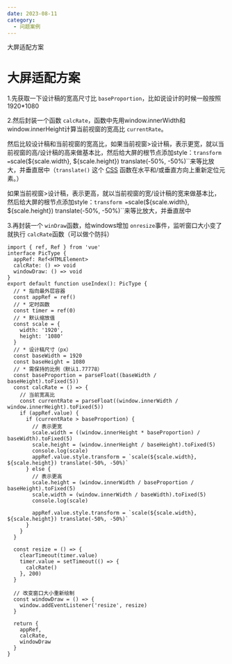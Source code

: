 ```yaml
---
date: 2023-08-11
category:
  - 问题案例
---
```

大屏适配方案

<!-- more -->

# 大屏适配方案

1.先获取一下设计稿的宽高尺寸比 `baseProportion`，比如说设计的时候一般按照1920*1080

2.然后封装一个函数 `calcRate`，函数中先用window.innerWidth和window.innerHeight计算当前视窗的宽高比 `currentRate`。

然后比较设计稿和当前视窗的宽高比，如果当前视窗>设计稿，表示更宽，就以当前视窗的高/设计稿的高来做基本比，然后给大屏的根节点添加style：`transform =`scale(${scale.width}, ${scale.height}) translate(-50%, -50%)``来等比放大，并垂直居中（`translate()` 这个 [CSS](https://developer.mozilla.org/zh-CN/docs/Web/CSS) 函数在水平和/或垂直方向上重新定位元素。）

如果当前视窗>设计稿，表示更高，就以当前视窗的宽/设计稿的宽来做基本比，然后给大屏的根节点添加style：`transform =`scale(${scale.width}, ${scale.height}) translate(-50%, -50%)``来等比放大，并垂直居中

3.再封装一个 `winDraw`函数，给windows增加 `onresize`事件，监听窗口大小变了就执行 `calcRate`函数（可以做个防抖）

```
import { ref, Ref } from 'vue'
interface PicType {
  appRef: Ref<HTMLElement>
  calcRate: () => void
  windowDraw: () => void
}
export default function useIndex(): PicType {
  // * 指向最外层容器
  const appRef = ref()
  // * 定时函数
  const timer = ref(0)
  // * 默认缩放值
  const scale = {
    width: '1920',
    height: '1080'
  }
  // * 设计稿尺寸（px）
  const baseWidth = 1920
  const baseHeight = 1080
  // * 需保持的比例（默认1.77778）
  const baseProportion = parseFloat((baseWidth / baseHeight).toFixed(5))
  const calcRate = () => {
    // 当前宽高比
    const currentRate = parseFloat((window.innerWidth / window.innerHeight).toFixed(5))
    if (appRef.value) {
      if (currentRate > baseProportion) {
        // 表示更宽
        scale.width = ((window.innerHeight * baseProportion) / baseWidth).toFixed(5)
        scale.height = (window.innerHeight / baseHeight).toFixed(5)
        console.log(scale)
        appRef.value.style.transform = `scale(${scale.width}, ${scale.height}) translate(-50%, -50%)`
      } else {
        // 表示更高
        scale.height = (window.innerWidth / baseProportion / baseHeight).toFixed(5)
        scale.width = (window.innerWidth / baseWidth).toFixed(5)
        console.log(scale)

        appRef.value.style.transform = `scale(${scale.width}, ${scale.height}) translate(-50%, -50%)`
      }
    }
  }

  const resize = () => {
    clearTimeout(timer.value)
    timer.value = setTimeout(() => {
      calcRate()
    }, 200)
  }

  // 改变窗口大小重新绘制
  const windowDraw = () => {
    window.addEventListener('resize', resize)
  }

  return {
    appRef,
    calcRate,
    windowDraw
  }
}
```
